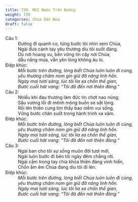 ```yaml
---
title: 739. Mỗi Bước Trên Đường
weight: 739
categories: Chúa Dẫn Đưa
draft: false
---
```

<dl><dt>Câu 1:</dt><dd data-verse="1">Đường đi quanh co, từng bước tôi nhìn xem Chúa, <br/>Ngài đưa cánh tay yêu thương dìu tôi suốt đàng. <br/>Dù nơi hoang vu, bền vững tin cậy nơi Chúa; <br/>dẫu nắng mưa, vẫn yên lòng không âu lo. </dd><dt>Điệp khúc:</dt><dd data-chorus="1"><em>Mỗi bước trên đường, lòng biết Chúa luôn luôn đi cùng, <br/>yêu thương chăm nom gìn giữ đỡ nâng linh hồn. <br/>Ngày mai tươi sáng, lúc tôi lìa xa chốn thế gian, <br/>Bước cuối hát vang: “Tôi đã đến nơi thiên đàng.” </em></dd><dt>Câu 2:</dt><dd data-verse="2">Nhiều khi đau thương làm đức tin chợt nao núng; <br/>Sầu vương lối đi mênh mông buồn se sắt lòng. <br/>Rồi lên thiên cung tìm thấy bao niềm vui sống, <br/>Vững bước chân suốt trong hành trình xa xăm. </dd><dt>Điệp khúc:</dt><dd data-chorus="1"><em>Mỗi bước trên đường, lòng biết Chúa luôn luôn đi cùng, <br/>yêu thương chăm nom gìn giữ đỡ nâng linh hồn. <br/>Ngày mai tươi sáng, lúc tôi lìa xa chốn thế gian, <br/>Bước cuối hát vang: “Tôi đã đến nơi thiên đàng.” </em></dd><dt>Câu 3:</dt><dd data-verse="3">Ngài ban cho tôi sự sống muôn đời tươi mới, <br/>Ngài luôn bước đi bên tôi ngày đêm chẳng rời. <br/>Ngài cầm trong tay chìa khóa thiên đàng vinh hiển, <br/>Chốn ấm êm Chúa đang dìu tôi đi lên. </dd><dt>Điệp khúc:</dt><dd data-chorus="1"><em>Mỗi bước trên đường, lòng biết Chúa luôn luôn đi cùng, <br/>yêu thương chăm nom gìn giữ đỡ nâng linh hồn. <br/>Ngày mai tươi sáng, lúc tôi lìa xa chốn thế gian, <br/>Bước cuối hát vang: “Tôi đã đến nơi thiên đàng.” </em></dd></dl>